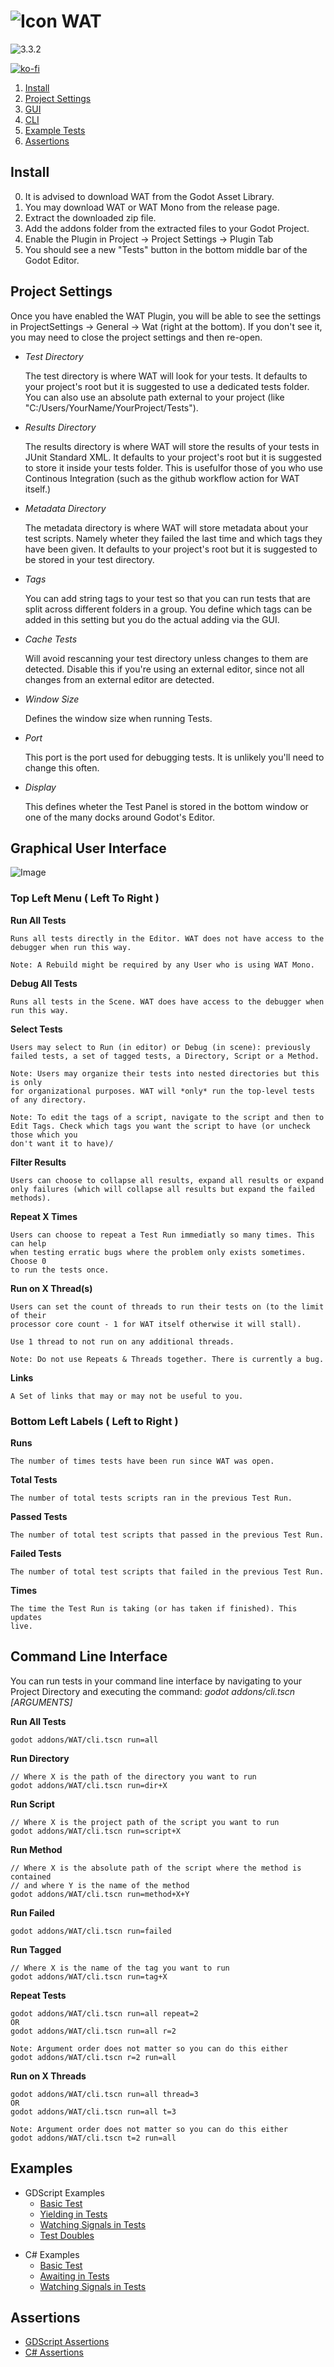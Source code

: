# ![Icon](./icon.svg) WAT
![3.3.2](https://github.com/CodeDarigan/WAT-GDScript/workflows/%20%20Godot%203.3.2%20%20/badge.svg)

[![ko-fi](https://www.ko-fi.com/img/githubbutton_sm.svg)](https://ko-fi.com/Q5Q51D9K5)

1. [Install](#Install)
2. [Project Settings](#ProjectSettings)
3. [GUI](#GUI)
4. [CLI](#CLI)
5. [Example Tests](#Examples)
6. [Assertions](#Assertions)

## Install
<a name="Install"></a>

0. It is advised to download WAT from the Godot Asset Library.
1. You may download WAT or WAT Mono from the release page.
2. Extract the downloaded zip file.
3. Add the addons folder from the extracted files to your Godot Project.
4. Enable the Plugin in Project -> Project Settings -> Plugin Tab
5. You should see a new "Tests" button in the bottom middle bar of the Godot Editor.

## Project Settings
<a name="ProjectSettings"></a>
Once you have enabled the WAT Plugin, you will be able to see the settings in 
ProjectSettings -> General -> Wat (right at the bottom). If you don't see it, you may
need to close the project settings and then re-open.

- *Test Directory*

    The test directory is where WAT will look for your tests. It defaults to your project's root
    but it is suggested to use a dedicated tests folder. You can also use an absolute path external to your
    project (like "C:/Users/YourName/YourProject/Tests").

- *Results Directory* 

    The results directory is where WAT will store the results of your tests in JUnit Standard XML. It defaults to
    your project's root but it is suggested to store it inside your tests folder. This is usefulfor those of you 
    who use Continous Integration (such as the github workflow action for WAT itself.) 

- *Metadata Directory*

    The metadata directory is where WAT will store metadata about your test scripts. Namely wheter they failed the last time and which tags they have been given. It defaults to your project's root but it is suggested to be stored in your
    test directory.

- *Tags*

    You can add string tags to your test so that you can run tests that are split across different folders in a group. You
    define which tags can be added in this setting but you do the actual adding via the GUI.

- *Cache Tests*

    Will avoid rescanning your test directory unless changes to them are detected. Disable this if you're using an external editor, since not all changes from an external editor are detected.

- *Window Size*

    Defines the window size when running Tests.

- *Port*

    This port is the port used for debugging tests. It is unlikely you'll need to change this often.

- *Display*

    This defines wheter the Test Panel is stored in the bottom window or one of the many docks around Godot's Editor.

## Graphical User Interface
<a name="GUI"></a>

![Image](/images/gui.png)


### Top Left Menu ( Left To Right )

__Run All Tests__

    Runs all tests directly in the Editor. WAT does not have access to the
    debugger when run this way.

    Note: A Rebuild might be required by any User who is using WAT Mono.

__Debug All Tests__

    Runs all tests in the Scene. WAT does have access to the debugger when
    run this way.

__Select Tests__

    Users may select to Run (in editor) or Debug (in scene): previously failed tests, a set of tagged tests, a Directory, Script or a Method.

    Note: Users may organize their tests into nested directories but this is only
    for organizational purposes. WAT will *only* run the top-level tests of any directory.

    Note: To edit the tags of a script, navigate to the script and then to Edit Tags. Check which tags you want the script to have (or uncheck those which you
    don't want it to have)/

__Filter Results__

    Users can choose to collapse all results, expand all results or expand only failures (which will collapse all results but expand the failed methods).

__Repeat X Times__

    Users can choose to repeat a Test Run immediatly so many times. This can help
    when testing erratic bugs where the problem only exists sometimes. Choose 0
    to run the tests once.

__Run on X Thread(s)__

    Users can set the count of threads to run their tests on (to the limit of their
    processor core count - 1 for WAT itself otherwise it will stall).

    Use 1 thread to not run on any additional threads.

    Note: Do not use Repeats & Threads together. There is currently a bug.

__Links__

    A Set of links that may or may not be useful to you.

### Bottom Left Labels ( Left to Right )

__Runs__

    The number of times tests have been run since WAT was open.

__Total Tests__

    The number of total tests scripts ran in the previous Test Run.

__Passed Tests__

    The number of total test scripts that passed in the previous Test Run.

__Failed Tests__

    The number of total test scripts that failed in the previous Test Run.

__Times__

    The time the Test Run is taking (or has taken if finished). This updates
    live.


## Command Line Interface
<a name="CLI"></a>
You can run tests in your command line interface by navigating to your Project Directory and executing the command:  *godot addons/cli.tscn [ARGUMENTS]*

__Run All Tests__

    godot addons/WAT/cli.tscn run=all

__Run Directory__

    // Where X is the path of the directory you want to run
    godot addons/WAT/cli.tscn run=dir+X

__Run Script__

    // Where X is the project path of the script you want to run
    godot addons/WAT/cli.tscn run=script+X

__Run Method__

    // Where X is the absolute path of the script where the method is contained
    // and where Y is the name of the method
    godot addons/WAT/cli.tscn run=method+X+Y

__Run Failed__

    godot addons/WAT/cli.tscn run=failed

__Run Tagged__

    // Where X is the name of the tag you want to run
    godot addons/WAT/cli.tscn run=tag+X

__Repeat Tests__

    godot addons/WAT/cli.tscn run=all repeat=2
    OR
    godot addons/WAT/cli.tscn run=all r=2

    Note: Argument order does not matter so you can do this either
    godot addons/WAT/cli.tscn r=2 run=all

__Run on X Threads__

    godot addons/WAT/cli.tscn run=all thread=3
    OR
    godot addons/WAT/cli.tscn run=all t=3

    Note: Argument order does not matter so you can do this either
    godot addons/WAT/cli.tscn t=2 run=all

## Examples
<a name="GDScriptExamples"></a>
- GDScript Examples
    - [Basic Test](/tests/examples/gdscript/example.test.gd)
    - [Yielding in Tests](/tests/examples/gdscript/yield.test.gd)
    - [Watching Signals in Tests](/tests/examples/gdscript/watch_signals.test.gd)
    - [Test Doubles](/tests/examples/gdscript/doubles)

<a name="CSharpExamples"></a>
- C# Examples
    - [Basic Test](/tests/examples/csharp/ExampleTest.cs)
    - [Awaiting in Tests](/tests/examples/csharp/AwaitTest.cs)
    - [Watching Signals in Tests](/tests/examples/csharp/WatchSignalsTest.cs)

## Assertions
<a name="Assertions"></a>
- [GDScript Assertions](/addons/WAT/assertions/assertions.gd)
- [C# Assertions](/addons/WAT/mono/assertions/Assertions.cs)






